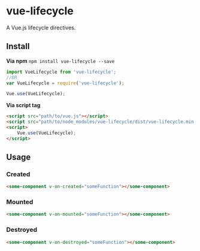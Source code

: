 # vue-lifecycle
A Vue.js lifecycle directives.

## Install
**Via npm** `npm install vue-lifecycle --save`

``` js
import VueLifecycle from 'vue-lifecycle';
//OR
var VueLifecycle = require('vue-lifecycle');

Vue.use(VueLifecycle);
```

**Via script tag**
``` html
<script src="path/to/vue.js"></script>
<script src="path/to/node_modules/vue-lifecycle/dist/vue-lifecycle.min.js"></script>
<script>
	Vue.use(VueLifecycle);
</script>
```
## Usage
### Created
``` html
<some-component v-on-created="someFunction"></some-component>
```

### Mounted
``` html
<some-component v-on-mounted="someFunction"></some-component>
```

### Destroyed
``` html
<some-component v-on-destroyed="someFunction"></some-component>
```